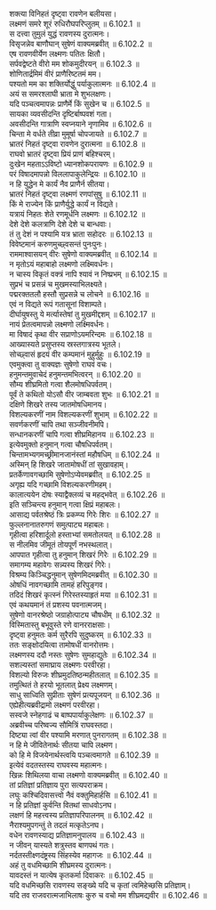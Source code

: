 

  
शक्त्या विनिहतं दृष्ट्वा रावणेन बलीयसा।  
लक्ष्मणं समरे शूरं रुधिरौघपरिप्लुतम् ॥ 6.102.1 ॥   
स दत्त्वा तुमुलं युद्धं रावणस्य दुरात्मनः।  
विसृजन्नेव बाणौघान् सुषेणं वाक्यमब्रवीत् ॥ 6.102.2 ॥   
एष रावणवीर्येण लक्ष्मणः पतितः क्षितौ।  
सर्पवद्वेष्टते वीरो मम शोकमुदीरयन् ॥ 6.102.3 ॥   
शोणितार्द्रमिमं वीरं प्राणैरिष्टतमं मम।  
पश्यतो मम का शक्तिर्योद्धुं पर्याकुलात्मनः ॥ 6.102.4 ॥   
अयं स समरश्लाघी भ्राता मे शुभलक्षणः।  
यदि पञ्चत्वमापन्नः प्राणैर्मे किं सुखेन च ॥ 6.102.5 ॥   
सायका व्यवसीदन्ति दृष्टिर्बाष्पवशं गता।  
अवसीदन्ति गात्राणि स्वप्नयाने नृणामिव ॥ 6.102.6 ॥   
चिन्ता मे वर्धते तीव्रा मुमूर्षा चोपजायते ॥ 6.102.7 ॥   
भ्रातरं निहतं दृष्ट्वा रावणेन दुरात्मना ॥ 6.102.8 ॥   
राघवो भ्रातरं दृष्ट्वा प्रियं प्राणं बहिश्चरम्।  
दुःखेन महताऽऽविष्टो ध्यानशोकपरायणः ॥ 6.102.9 ॥   
परं विषादमापन्नो विललापाकुलेन्द्रियः ॥ 6.102.10 ॥   
न हि युद्धेन मे कार्यं नैव प्राणैर्न सीतया।  
भ्रातरं निहतं दृष्ट्वा लक्ष्मणं रणपांसुषु ॥ 6.102.11 ॥   
किं मे राज्येन किं प्राणैर्युद्धे कार्यं न विद्यते।  
यत्रायं निहतः शेते रणमूर्धनि लक्ष्मणः ॥ 6.102.12 ॥   
देशे देशे कलत्राणि देशे देशे च बान्धवाः।  
तं तु देशं न पश्यामि यत्र भ्राता सहोदरः ॥ 6.102.13 ॥   
विवेष्टमानं करुणमुच्छ्वसन्तं पुनःपुनः।  
राममाश्वासयन् वीरः सुषेणो वाक्यमब्रवीत् ॥ 6.102.14 ॥   
न मृतोऽयं महाबाहो लक्ष्मणो लक्ष्मिवर्धनः।  
न चास्य विकृतं वक्त्रं नापि श्यावं न निष्प्रभम् ॥ 6.102.15 ॥   
सुप्रभं च प्रसन्नं च मुखमस्याभिलक्ष्यते।  
पद्मरक्ततलौ हस्तौ सुप्रसन्ने च लोचने ॥ 6.102.16 ॥   
एवं न विद्यते रूपं गतासूनां विशाम्पते।  
दीर्घायुषस्तु ये मर्त्यास्तेषां तु मुखमीद्दशम् ॥ 6.102.17 ॥   
नायं प्रेतत्वमापन्नो लक्ष्मणो लक्ष्मिवर्धनः।  
मा विषादं कृथा वीर सप्राणोऽयमरिन्दमः ॥ 6.102.18 ॥   
आख्यास्यते प्रसुप्तस्य स्रस्तगात्रस्य भूतले।  
सोच्छ्वासं हृदयं वीर कम्पमानं मुहुर्मुहुः ॥ 6.102.19 ॥   
एवमुक्त्वा तु वाक्यज्ञः सुषेणो राघवं वचः।  
हनुमन्तमुवाचेदं हनुमन्तमभित्वरन् ॥ 6.102.20 ॥   
सौम्य शीघ्रमितो गत्वा शैलमोषधिपर्वतम्।  
पूर्वं ते कथितो योऽसौ वीर जाम्बवता शुभः ॥ 6.102.21 ॥   
दक्षिणे शिखरे तस्य जातमोषधिमानय।  
विशल्यकरणीं नाम विशल्यकरणीं शुभाम् ॥ 6.102.22 ॥   
सवर्णकरणीं चापि तथा सञ्जीवनीमपि।  
सन्धानकरणीं चापि गत्वा शीघ्रमिहानय ॥ 6.102.23 ॥   
इत्येवमुक्तो हनुमान् गत्वा चौषधिपर्वतम्।  
चिन्तामभ्यगमच्छ्रीमानजानंस्तां महौषधिम् ॥ 6.102.24 ॥   
अस्मिन् हि शिखरे जातामोषधीं तां सुखावहाम्।  
प्रतर्केणावगच्छामि सुषेणोऽप्येवमब्रवीत् ॥ 6.102.25 ॥   
अगृह्य यदि गच्छामि विशल्यकरणीमहम्।  
कालात्ययेन दोषः स्याद्वैक्लव्यं च महद्भवेत् ॥ 6.102.26 ॥   
इति सञ्चिन्त्य हनुमान् गत्वा क्षिप्रं महाबलः।  
आसाद्य पर्वतश्रेष्ठं त्रिः प्रकम्प्य गिरेः शिरः ॥ 6.102.27 ॥   
फुल्लनानातरुगणं समुत्पाट्य महाबलः।  
गृहीत्वा हरिशार्दूलो हस्ताभ्यां समतोलयत् ॥ 6.102.28 ॥   
स नीलमिव जीमूतं तोयपूर्णं नभस्थलात्।  
आपपात गृहीत्वा तु हनुमान् शिखरं गिरेः ॥ 6.102.29 ॥   
समागम्य महावेगः सन्न्यस्य शिखरं गिरेः।  
विश्रम्य किञ्चिद्धनुमान् सुषेणमिदमब्रवीत् ॥ 6.102.30 ॥   
ओषधिं नावगच्छामि तामहं हरिपुङ्गव।  
तदिदं शिखरं कृत्स्नं गिरेस्तस्याहृतं मया ॥ 6.102.31 ॥   
एवं कथयमानं तं प्रशस्य पवनात्मजम्।  
सुषेणो वानरश्रेष्ठो जग्राहोत्पाट्य चौषधीम् ॥ 6.102.32 ॥   
विस्मितास्तु बभूवुस्ते रणे वानरराक्षसाः।  
दृष्ट्वा हनुमतः कर्म सुरैरपि सुदुष्करम् ॥ 6.102.33 ॥   
ततः सङ्क्षोदयित्वा तामोषधीं वानरोत्तमः।  
लक्ष्मणस्य ददौ नस्तः सुषेणः सुमहाद्युतेः ॥ 6.102.34 ॥   
सशल्यस्तां समाघ्राय लक्ष्मणः परवीरहा।  
विशल्यो विरुजः शीघ्रमुदतिष्ठन्महीतलात् ॥ 6.102.35 ॥   
तमुत्थितं ते हरयो भूतलात् प्रेक्ष्य लक्ष्मणम्।  
साधु साध्विति सुप्रीताः सुषेणं प्रत्यपूजयन् ॥ 6.102.36 ॥   
एह्येहीत्यब्रवीद्रामो लक्ष्मणं परवीरहा।  
सस्वजे स्नेहगाढं च बाष्पपार्याकुलेक्षणः ॥ 6.102.37 ॥   
अब्रवीच्च परिष्वज्य सौमित्रिं राघवस्तदा।  
दिष्ट्या त्वां वीर पश्यामि मरणात् पुनरागतम् ॥ 6.102.38 ॥   
न हि मे जीवितेनार्थः सीतया चापि लक्ष्मण।  
को हि मे विजयेनार्थस्त्वयि पञ्चत्वमागते ॥ 6.102.39 ॥   
इत्येवं वदतस्तस्य राघवस्य महात्मनः।  
खिन्नः शिथिलया वाचा लक्ष्मणो वाक्यमब्रवीत् ॥ 6.102.40 ॥   
तां प्रतिज्ञां प्रतिज्ञाय पुरा सत्यपराक्रम।  
लघुः कश्चिदिवासत्त्वो नैवं वक्तुमिहार्हसि ॥ 6.102.41 ॥   
न हि प्रतिज्ञां कुर्वन्ति वितथां साधवोऽनघ।  
लक्षणं हि महत्त्वस्य प्रतिज्ञापरिपालनम् ॥ 6.102.42 ॥   
नैराश्यमुपगन्तुं ते तदलं मत्कृतेऽनघ।  
वधेन रावणस्याद्य प्रतिज्ञामनुपालय ॥ 6.102.43 ॥   
न जीवन् यास्यते शत्रुस्तव बाणपथं गतः।  
नर्दतस्तीक्ष्णदंष्ट्रस्य सिंहस्येव महागजः ॥ 6.102.44 ॥   
अहं तु वधमिच्छामि शीघ्रमस्य दुरात्मनः।  
यावदस्तं न यात्येष कृतकर्मा दिवाकरः ॥ 6.102.45 ॥   
यदि वधमिच्छसि रावणस्य सङ्ख्ये यदि च कृतां त्वमिहेच्छसि प्रतिज्ञाम्।  
यदि तव राजवरात्मजाभिलाषः कुरु च वचो मम शीघ्रमद्यवीर ॥ 6.102.46 ॥   
